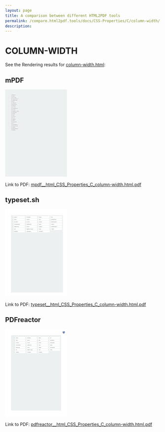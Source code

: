 ```yaml
---
layout: page
title: A comparison between different HTML2PDF tools
permalink: /compare.html2pdf.tools/docs/CSS-Properties/C/column-width/
description: 
---
```


# COLUMN-WIDTH

See the Rendering results for [column-width.html](/html/CSS%20Properties/C/column-width.html):

## mPDF
![](mpdf__html_CSS_Properties_C_column-width.html.png) 

Link to PDF: [mpdf__html_CSS_Properties_C_column-width.html.pdf](mpdf__html_CSS_Properties_C_column-width.html.pdf)

## typeset.sh
![](typeset__html_CSS_Properties_C_column-width.html.png) 

Link to PDF: [typeset__html_CSS_Properties_C_column-width.html.pdf](typeset__html_CSS_Properties_C_column-width.html.pdf)

## PDFreactor
![](pdfreactor__html_CSS_Properties_C_column-width.html.png) 

Link to PDF: [pdfreactor__html_CSS_Properties_C_column-width.html.pdf](pdfreactor__html_CSS_Properties_C_column-width.html.pdf)
